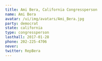 ```yaml
---
title: Ami Bera, California Congressperson
name: Ami Bera
avatar: /ui/img/avatars/Ami_Bera.jpg
party: democrat
state: california
type: congressperson
lasthall: 2017-01-28
phone: 202-225-4706
never: 
twitter: RepBera
---
```

